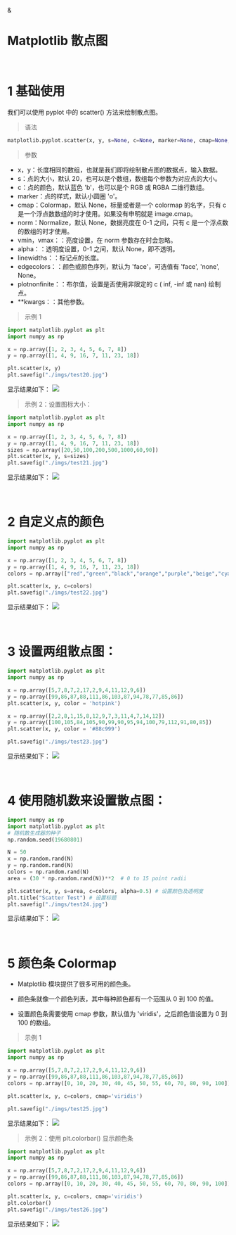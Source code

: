 &
# Matplotlib 散点图

&emsp;
# 1 基础使用
我们可以使用 pyplot 中的 scatter() 方法来绘制散点图。

>语法
```python
matplotlib.pyplot.scatter(x, y, s=None, c=None, marker=None, cmap=None, norm=None, vmin=None, vmax=None, alpha=None, linewidths=None, *, edgecolors=None, plotnonfinite=False, data=None, **kwargs)
```
>参数

- x，y：长度相同的数组，也就是我们即将绘制散点图的数据点，输入数据。
- s：点的大小，默认 20，也可以是个数组，数组每个参数为对应点的大小。
- c：点的颜色，默认蓝色 'b'，也可以是个 RGB 或 RGBA 二维行数组。
- marker：点的样式，默认小圆圈 'o'。
- cmap：Colormap，默认 None，标量或者是一个 colormap 的名字，只有 c 是一个浮点数数组的时才使用。如果没有申明就是 image.cmap。
- norm：Normalize，默认 None，数据亮度在 0-1 之间，只有 c 是一个浮点数的数组的时才使用。
- vmin，vmax：：亮度设置，在 norm 参数存在时会忽略。
- alpha：：透明度设置，0-1 之间，默认 None，即不透明。
- linewidths：：标记点的长度。
- edgecolors：：颜色或颜色序列，默认为 'face'，可选值有 'face', 'none', None。
- plotnonfinite：：布尔值，设置是否使用非限定的 c ( inf, -inf 或 nan) 绘制点。
- **kwargs：：其他参数。

>示例 1

```python
import matplotlib.pyplot as plt
import numpy as np

x = np.array([1, 2, 3, 4, 5, 6, 7, 8])
y = np.array([1, 4, 9, 16, 7, 11, 23, 18])

plt.scatter(x, y)
plt.savefig("./imgs/test20.jpg")
```
显示结果如下：
![](imgs/test20.jpg)


>示例 2：设置图标大小：

```python
import matplotlib.pyplot as plt
import numpy as np

x = np.array([1, 2, 3, 4, 5, 6, 7, 8])
y = np.array([1, 4, 9, 16, 7, 11, 23, 18])
sizes = np.array([20,50,100,200,500,1000,60,90])
plt.scatter(x, y, s=sizes)
plt.savefig("./imgs/test21.jpg")
```
显示结果如下：
![](imgs/test21.jpg)


&emsp;
# 2 自定义点的颜色
```python
import matplotlib.pyplot as plt
import numpy as np

x = np.array([1, 2, 3, 4, 5, 6, 7, 8])
y = np.array([1, 4, 9, 16, 7, 11, 23, 18])
colors = np.array(["red","green","black","orange","purple","beige","cyan","magenta"])

plt.scatter(x, y, c=colors)
plt.savefig("./imgs/test22.jpg")
```
显示结果如下：
![](imgs/test22.jpg)


&emsp;
# 3 设置两组散点图：
```python
import matplotlib.pyplot as plt
import numpy as np

x = np.array([5,7,8,7,2,17,2,9,4,11,12,9,6])
y = np.array([99,86,87,88,111,86,103,87,94,78,77,85,86])
plt.scatter(x, y, color = 'hotpink')

x = np.array([2,2,8,1,15,8,12,9,7,3,11,4,7,14,12])
y = np.array([100,105,84,105,90,99,90,95,94,100,79,112,91,80,85])
plt.scatter(x, y, color = '#88c999')

plt.savefig("./imgs/test23.jpg")
```
显示结果如下：
![](imgs/test23.jpg)

&emsp;
# 4 使用随机数来设置散点图：
```python
import numpy as np
import matplotlib.pyplot as plt
# 随机数生成器的种子
np.random.seed(19680801)

N = 50
x = np.random.rand(N)
y = np.random.rand(N)
colors = np.random.rand(N)
area = (30 * np.random.rand(N))**2  # 0 to 15 point radii

plt.scatter(x, y, s=area, c=colors, alpha=0.5) # 设置颜色及透明度
plt.title("Scatter Test") # 设置标题
plt.savefig("./imgs/test24.jpg")
```
显示结果如下：
![](imgs/test24.jpg)

&emsp;
# 5 颜色条 Colormap
- Matplotlib 模块提供了很多可用的颜色条。

- 颜色条就像一个颜色列表，其中每种颜色都有一个范围从 0 到 100 的值。

- 设置颜色条需要使用 cmap 参数，默认值为 'viridis'，之后颜色值设置为 0 到 100 的数组。

>示例 1
```python
import matplotlib.pyplot as plt
import numpy as np

x = np.array([5,7,8,7,2,17,2,9,4,11,12,9,6])
y = np.array([99,86,87,88,111,86,103,87,94,78,77,85,86])
colors = np.array([0, 10, 20, 30, 40, 45, 50, 55, 60, 70, 80, 90, 100])

plt.scatter(x, y, c=colors, cmap='viridis')

plt.savefig("./imgs/test25.jpg")
```
显示结果如下：
![](imgs/test25.jpg)



>示例 2：使用 plt.colorbar() 显示颜色条
```python
import matplotlib.pyplot as plt
import numpy as np

x = np.array([5,7,8,7,2,17,2,9,4,11,12,9,6])
y = np.array([99,86,87,88,111,86,103,87,94,78,77,85,86])
colors = np.array([0, 10, 20, 30, 40, 45, 50, 55, 60, 70, 80, 90, 100])

plt.scatter(x, y, c=colors, cmap='viridis')
plt.colorbar()
plt.savefig("./imgs/test26.jpg")
```
显示结果如下：
![](imgs/test26.jpg)

